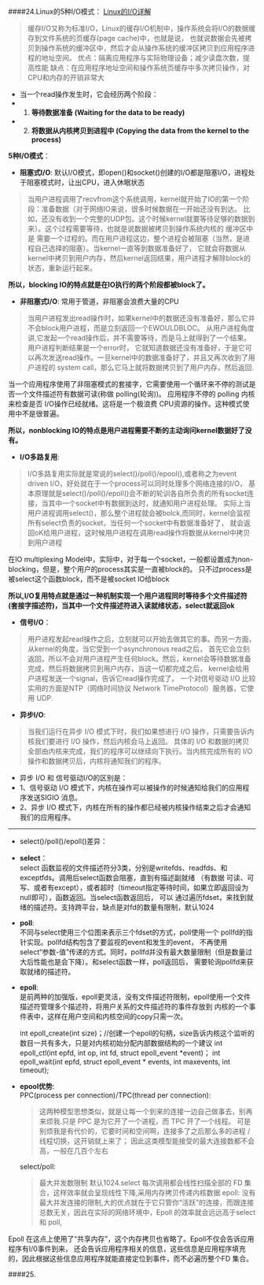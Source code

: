 
####24.Linux的5种I/O模式：
[Linux的I/O详解](https://segmentfault.com/a/1190000003063859)

> 缓存I/O又称为标准I/O，Linux的缓存I/O机制中，操作系统会将I/O的数据缓存到文件系统的页缓存(page cache)中，也就是说，
 也就说数据会先被拷贝到操作系统的缓冲区中，然后才会从操作系统的缓冲区拷贝到应用程序进程的地址空间。
 优点：隔离应用程序与实际物理设备；减少读盘次数，提高性能
 缺点：在应用程序地址空间和操作系统页缓存中多次拷贝操作，对CPU和内存的开销非常大

* 当一个read操作发生时，它会经历两个阶段：
 * 1. __等待数据准备 (Waiting for the data to be ready)__
 * 2. __将数据从内核拷贝到进程中 (Copying the data from the kernel to the process)__

__5种I/O模式__：

* __阻塞式I/O__: 默认I/O模式，即open()和socket()创建的I/O都是阻塞I/O，进程处于阻塞模式时，让出CPU，进入休眠状态  

 > 当用户进程调用了recvfrom这个系统调用，kernel就开始了IO的第一个阶段：准备数据（对于网络IO来说，很多时候数据在一开始还没有到达。
  比如，还没有收到一个完整的UDP包。这个时候kernel就要等待足够的数据到来）。这个过程需要等待，也就是说数据被拷贝到操作系统内核的
  缓冲区中是 需要一个过程的。而在用户进程这边，整个进程会被阻塞（当然，是进程自己选择的阻塞）。当kernel一直等到数据准备好了，
  它就会将数据从kernel中拷贝到用户内存，然后kernel返回结果，用户进程才解除block的状态，重新运行起来。

 __所以，blocking IO的特点就是在IO执行的两个阶段都被block了。__
 
* __非阻塞式I/O__: 常用于管道，非阻塞会浪费大量的CPU  
 
 > 当用户进程发出read操作时，如果kernel中的数据还没有准备好，那么它并不会block用户进程，而是立刻返回一个EWOULDBLOC。
   从用户进程角度讲,它发起一个read操作后，并不需要等待，而是马上就得到了一个结果。用户进程判断结果是一个error时，
   它就知道数据还没有准备好，于是它可以再次发送read操作。一旦kernel中的数据准备好了，并且又再次收到了用户进程的
   system call，那么它马上就将数据拷贝到了用户内存，然后返回.

 当一个应用程序使用了非阻塞模式的套接字，它需要使用一个循环来不停的测试是否一个文件描述符有数据可读(称做 polling(轮询))。
 应用程序不停的 polling 内核来检查是否 I/O操作已经就绪。这将是一个极浪费 CPU资源的操作。这种模式使用中不是很普遍。
 
 __所以，nonblocking IO的特点是用户进程需要不断的主动询问kernel数据好了没有。__

* __I/O多路复用__:  

 > I/O多路复用实际就是常说的select()/poll()/epool(),或者称之为event driven I/O，好处就在于一个process可以同时处理多个网络连接的I/O，
  基本原理就是select()/poll()/epoll()会不断的轮训各自所负责的所有socket连接，当其中一个socket中有数据到达时，就通知用户进程处理。
  实际上当用户进程调用select()，那么整个进程就会被bolck,而同时，kernel会监视所有select负责的socket，当任何一个socket中有数据准备好了，
  就会返回oK给用户进程，这时候用户进程在调用read操作将数据从kernel中拷贝到用户进程
 
 在IO multiplexing Model中，实际中，对于每一个socket，一般都设置成为non-blocking，但是，整个用户的process其实是一直被block的。
 只不过process是被select这个函数block，而不是被socket IO给block

 __所以,I/O复用特点就是通过一种机制实现一个用户进程同时等待多个文件描述符(套接字描述符)，当其中一个文件描述符进入读就绪状态，select就返回ok__
 
* __信号I/O__：  

 > 用户进程发起read操作之后，立刻就可以开始去做其它的事。而另一方面，从kernel的角度，当它受到一个asynchronous read之后，
   首先它会立刻返回，所以不会对用户进程产生任何block。然后，kernel会等待数据准备完成，然后将数据拷贝到用户内存，当这一切都完成之后，
   kernel会给用户进程发送一个signal，告诉它read操作完成了。
   一个对信号驱动 I/O 比较实用的方面是NTP（网络时间协议 Network TimeProtocol）服务器，它使用 UDP.

* __异步I/O__:  

 > 当我们运行在异步 I/O 模式下时，我们如果想进行 I/O 操作，只需要告诉内核我们要进行 I/O 操作，然后内核会马上返回。
 具体的 I/O 和数据的拷贝全部由内核来完成，我们的程序可以继续向下执行。当内核完成所有的 I/O 操作和数据拷贝后，内核将通知我们的程序。
 
 * 异步 I/O 和  信号驱动I/O的区别是：
  * 1、信号驱动 I/O 模式下，内核在操作可以被操作的时候通知给我们的应用程序发送SIGIO 消息。
  * 2、异步 I/O 模式下，内核在所有的操作都已经被内核操作结束之后才会通知我们的应用程序。   
 
* * * 

* select()/poll()/epoll()差异：
 * __select__：  
  select 函数监视的文件描述符分3类，分别是writefds、readfds、和exceptfds。调用后select函数会阻塞，直到有描述副就绪
  （有数据 可读、可写、或者有except），或者超时（timeout指定等待时间，如果立即返回设为null即可），函数返回。当select函数返回后，
  可以 通过遍历fdset，来找到就绪的描述符。支持跨平台，缺点是对fd的数量有限制，默认1024

 * __poll__:  
  不同与select使用三个位图来表示三个fdset的方式，poll使用一个 pollfd的指针实现。pollfd结构包含了要监视的event和发生的event，
  不再使用select“参数-值”传递的方式。同时，pollfd并没有最大数量限制（但是数量过大后性能也是会下降）。和select函数一样，poll返回后，
  需要轮询pollfd来获取就绪的描述符。

 * __epoll__:  
  是前两种的加强版，epoll更灵活，没有文件描述符限制，epoll使用一个文件描述符管理多个描述符，将用户关系的文件描述符的事件存放到
    内核的一个事件表中，这样在用户空间和内核空间的copy只需一次。

     int epoll_create(int size)；//创建一个epoll的句柄，size告诉内核这个监听的数目一共有多大，只是对内核初始分配内部数据结构的一个建议
     int epoll_ctl(int epfd, int op, int fd, struct epoll_event *event)；
     int epoll_wait(int epfd, struct epoll_event * events, int maxevents, int timeout);

 * __epool优势__:  
   PPC(process per connection)/TPC(thread per connection):    
   
   > 这两种模型思想类似，就是让每一个到来的连接一边自己做事去，别再来烦我.只是 PPC 是为它开了一个进程，而 TPC 开了一个线程。
    可是别烦我是有代价的，它要时间和空间啊，连接多了之后那么多的进程 / 线程切换，这开销就上来了；
    因此这类模型能接受的最大连接数都不会高，一般在几百个左右

   select/poll:  
   
   > 最大并发数限制 默认1024.select 每次调用都会线性扫描全部的 FD 集合，这样效率就会呈现线性下降,采用内存拷贝传递内核数据
   epoll: 没有最大并发连接的限制,大的优点就在于它只管你“活跃”的连接，而跟连接总数无关，因此在实际的网络环境中，Epoll 的效率就会远远高于select 和 poll, 
   
 Epoll 在这点上使用了“共享内存”，这个内存拷贝也省略了。Epoll不仅会告诉应用程序有I/0事件到来，
 还会告诉应用程序相关的信息，这些信息是应用程序填充的，因此根据这些信息应用程序就能直接定位到事件，而不必遍历整个FD 集合。
   
####25.
